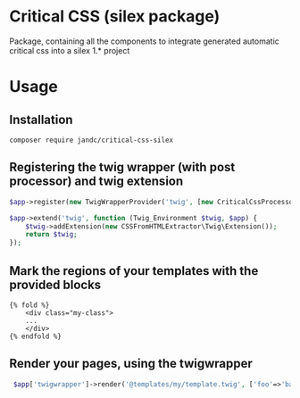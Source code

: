 # Critical CSS (silex package)
Package, containing all the components to integrate generated automatic critical css into a silex 1.* project

# Usage

## Installation

``composer require jandc/critical-css-silex``

## Registering the twig wrapper (with post processor) and twig extension

```php
$app->register(new TwigWrapperProvider('twig', [new CriticalCssProcessor()]));

$app->extend('twig', function (Twig_Environment $twig, $app) {
    $twig->addExtension(new CSSFromHTMLExtractor\Twig\Extension());
    return $twig;
});

```

## Mark the regions of your templates with the provided blocks
```twig
{% fold %}
    <div class="my-class">
    ...
    </div>
{% endfold %}
```

## Render your pages, using the twigwrapper
```php
 $app['twigwrapper']->render('@templates/my/template.twig', ['foo'=>'bar']);
 
 ```

